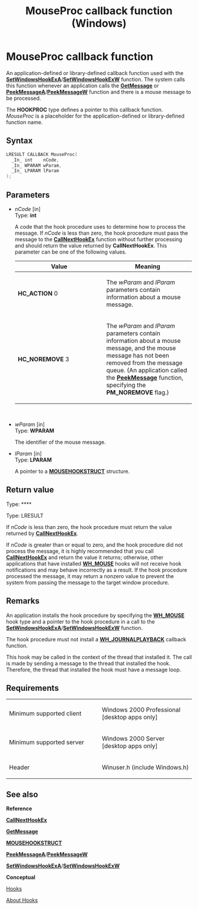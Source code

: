 ﻿---
title: MouseProc callback function (Windows)
TOCTitle: MouseProc callback function
ms:assetid: VS|winui|~\winui\windowsuserinterface\windowing\hooks\hookreference\hookfunctions\mouseproc.htm
ms:mtpsurl: https://msdn.microsoft.com/en-us/library/ms644988(v=VS.85)
ms:contentKeyID: 5641724
ms.date: 03/30/2018
mtps_version: v=VS.85
f1_keywords:
- MouseProc
- HC_NOREMOVE
- HC_ACTION
- winuser/MouseProc
dev_langs:
- C++
- C
api_location:
- Winuser.h
api_name:
- MouseProc
api_type:
- UserDefined
product:
- Windows
topic_type:
- apiref
- kbSyntax
product_family_name: VS
ROBOTS: INDEX,FOLLOW
---

# MouseProc callback function

An application-defined or library-defined callback function used with the [**SetWindowsHookExA**](/windows/win32/api/winuser/nf-winuser-setwindowshookexa)/[**SetWindowsHookExW**](/windows/win32/api/winuser/nf-winuser-setwindowshookexw) function. The system calls this function whenever an application calls the [**GetMessage**](https://msdn.microsoft.com/en-us/library/ms644936\(v=vs.85\)) or [**PeekMessageA**](/windows/win32/api/winuser/nf-winuser-peekmessagea)/[**PeekMessageW**](/windows/win32/api/winuser/nf-winuser-peekmessagew) function and there is a mouse message to be processed.

The **HOOKPROC** type defines a pointer to this callback function. *MouseProc* is a placeholder for the application-defined or library-defined function name.

## Syntax

``` c++
LRESULT CALLBACK MouseProc(
  _In_ int    nCode,
  _In_ WPARAM wParam,
  _In_ LPARAM lParam
);
```

## Parameters

  - *nCode* \[in\]  
    Type: **int**
    
    A code that the hook procedure uses to determine how to process the message. If *nCode* is less than zero, the hook procedure must pass the message to the [**CallNextHookEx**](/windows/win32/api/winuser/nf-winuser-callnexthookex) function without further processing and should return the value returned by **CallNextHookEx**. This parameter can be one of the following values.
    
    <table>
    <colgroup>
    <col style="width: 50%" />
    <col style="width: 50%" />
    </colgroup>
    <thead>
    <tr class="header">
    <th>Value</th>
    <th>Meaning</th>
    </tr>
    </thead>
    <tbody>
    <tr class="odd">
    <td><span id="HC_ACTION"></span><span id="hc_action"></span>
    <strong>HC_ACTION</strong>
    0</td>
    <td><p>The <em>wParam</em> and <em>lParam</em> parameters contain information about a mouse message.</p></td>
    </tr>
    <tr class="even">
    <td><span id="HC_NOREMOVE"></span><span id="hc_noremove"></span>
    <strong>HC_NOREMOVE</strong>
    3</td>
    <td><p>The <em>wParam</em> and <em>lParam</em> parameters contain information about a mouse message, and the mouse message has not been removed from the message queue. (An application called the <a href="/windows/win32/api/winuser/nf-winuser-peekmessagea"><strong>PeekMessage</strong></a> function, specifying the <strong>PM_NOREMOVE</strong> flag.)</p></td>
    </tr>
    </tbody>
    </table>
    
     

  - *wParam* \[in\]  
    Type: **WPARAM**
    
    The identifier of the mouse message.

  - *lParam* \[in\]  
    Type: **LPARAM**
    
    A pointer to a [**MOUSEHOOKSTRUCT**](https://msdn.microsoft.com/en-us/library/ms644968\(v=vs.85\)) structure.

## Return value

Type: ****

Type: LRESULT

If *nCode* is less than zero, the hook procedure must return the value returned by [**CallNextHookEx**](/windows/win32/api/winuser/nf-winuser-callnexthookex).

If *nCode* is greater than or equal to zero, and the hook procedure did not process the message, it is highly recommended that you call [**CallNextHookEx**](/windows/win32/api/winuser/nf-winuser-callnexthookex) and return the value it returns; otherwise, other applications that have installed [**WH\_MOUSE**](https://msdn.microsoft.com/en-us/library/ms644959\(v=vs.85\)) hooks will not receive hook notifications and may behave incorrectly as a result. If the hook procedure processed the message, it may return a nonzero value to prevent the system from passing the message to the target window procedure.

## Remarks

An application installs the hook procedure by specifying the [**WH\_MOUSE**](https://msdn.microsoft.com/en-us/library/ms644959\(v=vs.85\)) hook type and a pointer to the hook procedure in a call to the [**SetWindowsHookExA**](/windows/win32/api/winuser/nf-winuser-setwindowshookexa)/[**SetWindowsHookExW**](/windows/win32/api/winuser/nf-winuser-setwindowshookexw) function.

The hook procedure must not install a [**WH\_JOURNALPLAYBACK**](https://msdn.microsoft.com/en-us/library/ms644959\(v=vs.85\)) callback function.

This hook may be called in the context of the thread that installed it. The call is made by sending a message to the thread that installed the hook. Therefore, the thread that installed the hook must have a message loop.

## Requirements

<table>
<colgroup>
<col style="width: 50%" />
<col style="width: 50%" />
</colgroup>
<tbody>
<tr class="odd">
<td><p>Minimum supported client</p></td>
<td><p>Windows 2000 Professional [desktop apps only]</p></td>
</tr>
<tr class="even">
<td><p>Minimum supported server</p></td>
<td><p>Windows 2000 Server [desktop apps only]</p></td>
</tr>
<tr class="odd">
<td><p>Header</p></td>
<td>Winuser.h (include Windows.h)</td>
</tr>
</tbody>
</table>


## See also

**Reference**

[**CallNextHookEx**](/windows/win32/api/winuser/nf-winuser-callnexthookex)

[**GetMessage**](https://msdn.microsoft.com/en-us/library/ms644936\(v=vs.85\))

[**MOUSEHOOKSTRUCT**](https://msdn.microsoft.com/en-us/library/ms644968\(v=vs.85\))

[**PeekMessageA**](/windows/win32/api/winuser/nf-winuser-peekmessagea)/[**PeekMessageW**](/windows/win32/api/winuser/nf-winuser-peekmessagew)

[**SetWindowsHookExA**](/windows/win32/api/winuser/nf-winuser-setwindowshookexa)/[**SetWindowsHookExW**](/windows/win32/api/winuser/nf-winuser-setwindowshookexw)

**Conceptual**

[Hooks](https://msdn.microsoft.com/en-us/library/ms632589\(v=vs.85\))

[About Hooks](https://msdn.microsoft.com/en-us/library/ms644959\(v=vs.85\))